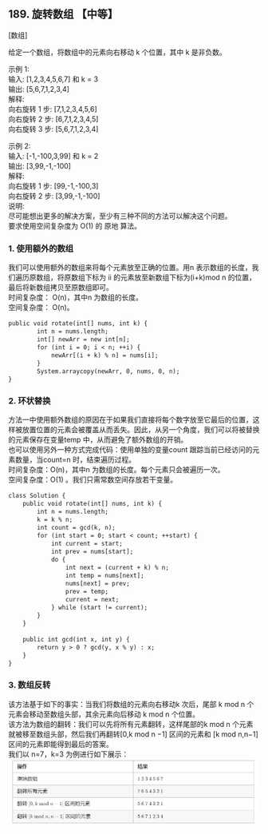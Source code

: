 ## 189. 旋转数组 【中等】       
[数组]     

给定一个数组，将数组中的元素向右移动 k 个位置，其中 k 是非负数。       

示例 1:    
输入: [1,2,3,4,5,6,7] 和 k = 3     
输出: [5,6,7,1,2,3,4]     
解释:     
向右旋转 1 步: [7,1,2,3,4,5,6]     
向右旋转 2 步: [6,7,1,2,3,4,5]    
向右旋转 3 步: [5,6,7,1,2,3,4]     

示例 2:    
输入: [-1,-100,3,99] 和 k = 2    
输出: [3,99,-1,-100]    
解释:     
向右旋转 1 步: [99,-1,-100,3]    
向右旋转 2 步: [3,99,-1,-100]     
说明:     
尽可能想出更多的解决方案，至少有三种不同的方法可以解决这个问题。    
要求使用空间复杂度为 O(1) 的 原地 算法。    

### 1. 使用额外的数组     
我们可以使用额外的数组来将每个元素放至正确的位置。用n 表示数组的长度，我们遍历原数组，将原数组下标为 ii 的元素放至新数组下标为(i+k)mod n 的位置，最后将新数组拷贝至原数组即可。         
时间复杂度： O(n)，其中n 为数组的长度。      
空间复杂度： O(n)。     
```
public void rotate(int[] nums, int k) {
        int n = nums.length;
        int[] newArr = new int[n];
        for (int i = 0; i < n; ++i) {
            newArr[(i + k) % n] = nums[i];
        }
        System.arraycopy(newArr, 0, nums, 0, n);
}
```

### 2. 环状替换     
方法一中使用额外数组的原因在于如果我们直接将每个数字放至它最后的位置，这样被放置位置的元素会被覆盖从而丢失。因此，从另一个角度，我们可以将被替换的元素保存在变量temp 中，从而避免了额外数组的开销。       
也可以使用另外一种方式完成代码：使用单独的变量count 跟踪当前已经访问的元素数量，当count=n 时，结束遍历过程。      
时间复杂度：O(n)，其中n 为数组的长度。每个元素只会被遍历一次。      
空间复杂度：O(1) 。我们只需常数空间存放若干变量。         
```
class Solution {
    public void rotate(int[] nums, int k) {
        int n = nums.length;
        k = k % n;
        int count = gcd(k, n);
        for (int start = 0; start < count; ++start) {
            int current = start;
            int prev = nums[start];
            do {
                int next = (current + k) % n;
                int temp = nums[next];
                nums[next] = prev;
                prev = temp;
                current = next;
            } while (start != current);
        }
    }

    public int gcd(int x, int y) {
        return y > 0 ? gcd(y, x % y) : x;
    }
}
```

### 3. 数组反转     
该方法基于如下的事实：当我们将数组的元素向右移动k 次后，尾部 k mod n 个元素会移动至数组头部，其余元素向后移动 k mod n 个位置。    
该方法为数组的翻转：我们可以先将所有元素翻转，这样尾部的k mod n 个元素就被移至数组头部，然后我们再翻转[0,k mod n −1] 区间的元素和 [k mod n,n−1] 区间的元素即能得到最后的答案。       
我们以 n=7，k=3 为例进行如下展示：      
![LC189](https://github.com/zhou-1/Algorithm/blob/master/LeetCodeReview/oneLCperDay/2020-12/imgs/LC189.JPG)      






















